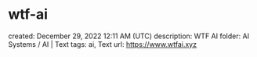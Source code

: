# wtf-ai

created: December 29, 2022 12:11 AM (UTC)
description: WTF AI
folder: AI Systems / AI | Text
tags: ai, Text
url: https://www.wtfai.xyz